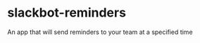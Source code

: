 slackbot-reminders
==================

An app that will send reminders to your team at a specified time
